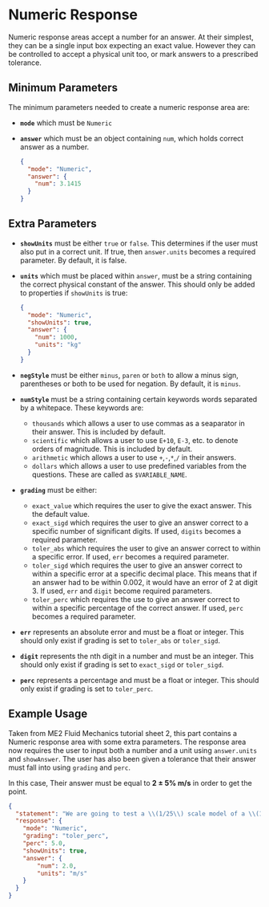 # Numeric Response

Numeric response areas accept a number for an answer. At their simplest, they can be a single input box expecting an exact value. However they can be controlled to accept a physical unit too, or mark answers to a prescribed tolerance.

## Minimum Parameters

The minimum parameters needed to create a numeric response area are:

- __`mode`__ which must be `Numeric`
- __`answer`__ which must be an object containing `num`, which holds correct answer as a number.

  ```json
  {
    "mode": "Numeric",
    "answer": {
      "num": 3.1415
    }
  }
  ```

## Extra Parameters

- __`showUnits`__ must be either `true` or `false`. This determines if the user must also put in a correct unit. If true, then `answer.units` becomes a required parameter. By default, it is false.
- __`units`__ which must be placed within `answer`, must be a string containing the correct physical constant of the answer. This should only be added to properties if `showUnits` is true:

  ```json
  {
    "mode": "Numeric",
    "showUnits": true,
    "answer": {
      "num": 1000,
      "units": "kg"
    }
  }
  ```

- __`negStyle`__ must be either `minus`, `paren` or `both` to allow a minus sign, parentheses or both to be used for negation. By default, it is `minus`.
- __`numStyle`__ must be a string containing certain keywords words separated by a whitepace. These keywords are:
    - `thousands` which allows a user to use commas as a seaparator in their answer. This is included by default.
    - `scientific` which allows a user to use `E+10`, `E-3`, etc. to denote orders of magnitude. This is included by default.
    - `arithmetic` which allows a user to use `+`,`-`,`*`,`/` in their answers.
    - `dollars` which allows a user to use predefined variables from the questions. These are called as `$VARIABLE_NAME`.
- __`grading`__ must be either:
    - `exact_value` which requires the user to give the exact answer. This the default value.
    - `exact_sigd` which requires the user to give an answer correct to a specific number of significant digits. If used, `digits` becomes a required parameter.
    - `toler_abs` which requires the user to give an answer correct to within a specific error. If used, `err` becomes a required parameter.
    - `toler_sigd` which requires the user to give an answer correct to within a specific error at a specific decimal place. This means that if an answer had to be within 0.002, it would have an error of 2 at digit 3. If used, `err` and `digit` become required parameters.
    - `toler_perc` which requires the use to give an answer correct to within a specific percentage of the correct answer. If used, `perc` becomes a required parameter.
- __`err`__ represents an absolute error and must be a float or integer. This should only exist if grading is set to `toler_abs` or `toler_sigd`.
- __`digit`__ represents the nth digit in a number and must be an integer. This should only exist if grading is set to `exact_sigd` or `toler_sigd`.
- __`perc`__ represents a percentage and must be a float or integer. This should only exist if grading is set to `toler_perc`.

## Example Usage

Taken from ME2 Fluid Mechanics tutorial sheet 2, this part contains a Numeric response area with some extra parameters. The response area now requires the user to input both a number and a unit using `answer.units` and `showAnswer`. The user has also been given a tolerance that their answer must fall into using `grading` and `perc`.

In this case, Their answer must be equal to __2 ± 5% m/s__ in order to get the point.

```json
{
  "statement": "We are going to test a \\(1/25\\) scale model of a \\(100\\,\\mathrm{m}\\) long ship. If the maximum velocity of the full-scale ship is \\(10\\,\\mathrm{m/s}\\), what should the maximum speed of the model be?",
  "response": {
    "mode": "Numeric",
    "grading": "toler_perc",
    "perc": 5.0,
    "showUnits": true,
    "answer": {
        "num": 2.0,
        "units": "m/s"
    }
  }
}
```
